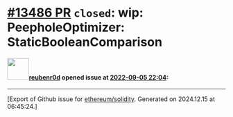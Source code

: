 # [\#13486 PR](https://github.com/ethereum/solidity/pull/13486) `closed`: wip: PeepholeOptimizer: StaticBooleanComparison

#### <img src="https://avatars.githubusercontent.com/u/63185771?u=3b1ff838045921de1902b503fe5556fbdc184201&v=4" width="50">[reubenr0d](https://github.com/reubenr0d) opened issue at [2022-09-05 22:04](https://github.com/ethereum/solidity/pull/13486):






-------------------------------------------------------------------------------



[Export of Github issue for [ethereum/solidity](https://github.com/ethereum/solidity). Generated on 2024.12.15 at 06:45:24.]

